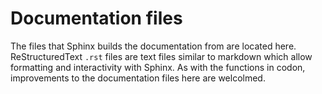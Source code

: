 # Documentation files

The files that Sphinx builds the documentation from are located here. ReStructuredText `.rst` files are text files similar to markdown which allow formatting and interactivity with Sphinx. As with the functions in codon, improvements to the documentation files here are welcolmed.
